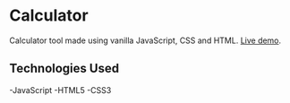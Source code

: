﻿# Calculator
Calculator tool made using vanilla JavaScript, CSS and HTML. [Live demo](https://symphonious-paprenjak-2d6180.netlify.app).


## Technologies Used
-JavaScript 
-HTML5
-CSS3
